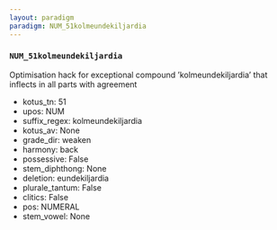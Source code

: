 ```yaml
---
layout: paradigm
paradigm: NUM_51kolmeundekiljardia
---
```

### ` NUM_51kolmeundekiljardia `

Optimisation hack for exceptional compound ’kolmeundekiljardia’ that inflects in all parts with agreement
* kotus_tn: 51
* upos: NUM
* suffix_regex: kolmeundekiljardia
* kotus_av: None
* grade_dir: weaken
* harmony: back
* possessive: False
* stem_diphthong: None
* deletion: eundekiljardia
* plurale_tantum: False
* clitics: False
* pos: NUMERAL
* stem_vowel: None
